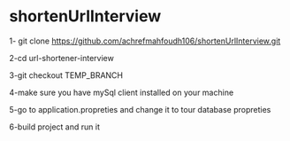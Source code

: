 # shortenUrlInterview
1- git clone https://github.com/achrefmahfoudh106/shortenUrlInterview.git

2-cd url-shortener-interview

3-git checkout  TEMP_BRANCH

4-make sure you have  mySql client installed on your machine

5-go to application.propreties and change it to tour database propreties

6-build project and run it 

